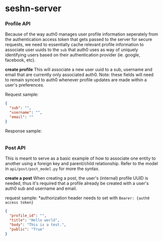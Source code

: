 # seshn-server

### Profile API

Because of the way auth0 manages user profile information seperately from the authentication access token that gets passed 
to the server for secure requests, we need to essentially cache relevant profile information to associate user uuids to the
`sub` that auth0 uses as way of uniquely identifying users based on their authentication provider (ie. google, facebook, etc).


**create profile**
This will associate a new user uuid to a sub, username and email that are currently only associated auth0. Note: these fields
will need to remain synced to auth0 whenever profile updates are made within a user's preferences.

Request sample:
```json
{
  "sub": "",
  "username": "",
  "email": ""
}
```
Response sample:
```json

```


### Post API

This is meant to serve as a basic example of how to associate one entity to another using a foreign key and parent/child
relationship. Refer to the model in `api/post/post_model.py` for more the syntax. 

**create a post**
When creating a post, the user's (internal) profile UUID is needed, thus it's required that a profile already be created with
a user's auth0 sub and username and email.

request sample:
*authorization header needs to set with `Bearer: {auth0 access token}`
```json
{
  "profile_id": "",
  "title": "Hello world",
  "body": "This is a test.",
  "public": "True"
}
```







